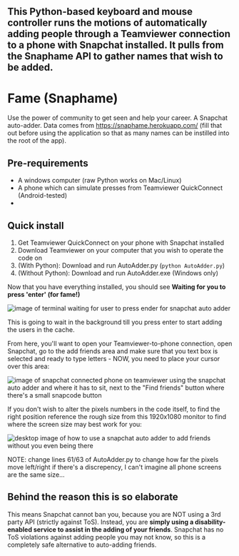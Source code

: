 ## This Python-based keyboard and mouse controller runs the motions of automatically adding people through a Teamviewer connection to a phone with Snapchat installed. It pulls from the Snaphame API to gather names that wish to be added.

# Fame (Snaphame)

Use the power of community to get seen and help your career. A Snapchat auto-adder. Data comes from https://snaphame.herokuapp.com/ (fill that out before using the application so that as many names can be instilled into the root of the app).

## Pre-requirements

- A windows computer (raw Python works on Mac/Linux)
- A phone which can simulate presses from Teamviewer QuickConnect (Android-tested)
-

## Quick install

1. Get Teamviewer QuickConnect on your phone with Snapchat installed
2. Download Teamviewer on your computer that you wish to operate the code on
3. (With Python): Download and run AutoAdder.py (`python AutoAdder.py`)
4. (Without Python): Download and run AutoAdder.exe (Windows only)

Now that you have everything installed, you should see **Waiting for you to press 'enter' (for fame!)**

![image of terminal waiting for user to press ender for snapchat auto adder](https://i.gyazo.com/30ce3e38741334bd36c89526e637c209.png)

This is going to wait in the background till you press enter to start adding the users in the cache.

From here, you'll want to open your Teamviewer-to-phone connection, open Snapchat, go to the add friends area and make sure that you text box is selected and ready to type letters - NOW, you need to place your cursor over this area:

![image of snapchat connected phone on teamviewer using the snapchat auto adder and where it has to sit, next to the "Find friends" button where there's a small snapcode button](https://i.gyazo.com/9148285136cff24ce8597b0500db4b63.png)

If you don't wish to alter the pixels numbers in the code itself, to find the right position reference the rough size from this 1920x1080 monitor to find where the screen size may best work for you:

![desktop image of how to use a snapchat auto adder to add friends without you even being there](https://i.gyazo.com/08d43f58809c1875917b706c810bb2b6.jpg)

NOTE: change lines 61/63 of AutoAdder.py to change how far the pixels move left/right if there's a discrepency, I can't imagine all phone screens are the same size...



## Behind the reason this is so elaborate

This means Snapchat cannot ban you, because you are NOT using a 3rd party API (strictly against ToS). Instead, you are **simply using a disability-enabled service to assist in the adding of your friends**. Snapchat has no ToS violations against adding people you may not know, so this is a completely safe alternative to auto-adding friends.

